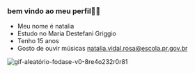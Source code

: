 ### bem vindo ao meu perfil🙏🏻

- Meu nome é natalia
- Estudo no Maria Destefani Griggio
- Tenho 15 anos
- Gosto de ouvir músicas
 natalia.vidal.rosa@escola.pr.gov.br

![gif-aleatório-fodase-v0-8re4o232r0r81](https://github.com/nataliavidal1/nataliavidal1/assets/149423158/44d1fde5-dcc0-4779-94c9-01762df0a05d)
